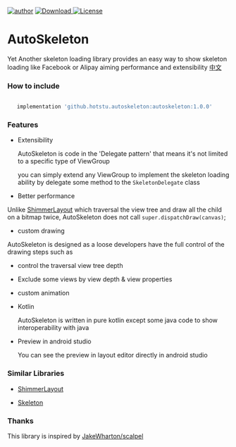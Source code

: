 [![author](https://img.shields.io/badge/author-hglf-blue.svg)](https://github.com/hotstu)
[![Download](https://api.bintray.com/packages/hglf/maven/AutoSkeleton/images/download.svg) ](https://bintray.com/hglf/maven/AutoSkeleton/_latestVersion)
[![License](https://img.shields.io/badge/License-Apache%202.0-blue.svg)](https://opensource.org/licenses/Apache-2.0)


AutoSkeleton
===============
Yet Another skeleton loading library provides an easy way to show skeleton loading like Facebook or Alipay aiming performance and extensibility
[中文](/README_CN.md)

### How to include
 ```groovy

    implementation 'github.hotstu.autoskeleton:autoskeleton:1.0.0'

 ```
### Features

* Extensibility

  AutoSkeleton is code in the 'Delegate pattern' that means it's not limited to a specific type of ViewGroup
  
  you can simply extend any ViewGroup to implement the skeleton loading ability by delegate some method to the `SkeletonDelegate` class

* Better performance

Unlike [ShimmerLayout][1] which traversal the view tree  and draw all the child on a bitmap twice, AutoSkeleton does not call `super.dispatchDraw(canvas)`; 

* custom drawing

AutoSkeleton is designed as a loose developers have the full control of the drawing steps such as
  * control the traversal view tree depth
  * Exclude some views by view depth & view properties
  * custom animation
  
* Kotlin 

  AutoSkeleton is written in pure kotlin except some java code to show interoperability with java
  
* Preview in android studio 

  You can see the preview  in layout editor directly in android studio
 
### Similar Libraries

* [ShimmerLayout][1]

* [Skeleton][2]

### Thanks

This library is inspired by [JakeWharton/scalpel](https://github.com/JakeWharton/scalpel)



[1]: https://github.com/team-supercharge/ShimmerLayout
[2]: https://github.com/ethanhua/Skeleton